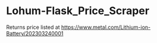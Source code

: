 # Lohum-Flask_Price_Scraper
Returns price listed at https://www.metal.com/Lithium-ion-Battery/202303240001
